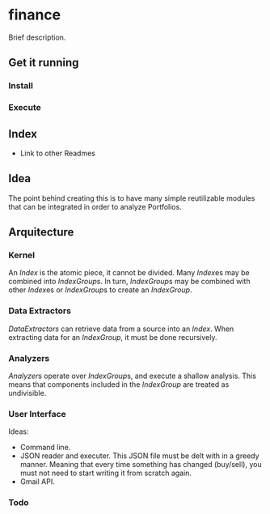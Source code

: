 # finance

Brief description.

## Get it running

### Install 

### Execute

## Index 

* Link to other Readmes

## Idea

The point behind creating this is to have many simple reutilizable modules that can be integrated in order to analyze Portfolios. 

## Arquitecture

### Kernel

An *Index* is the atomic piece, it cannot be divided. 
Many *Index*es may be combined into *IndexGroup*s. 
In turn, *IndexGroup*s may be combined with other *Index*es or *IndexGroup*s to create an *IndexGroup*. 

### Data Extractors

*DataExtractors* can retrieve data from a source into an *Index*. 
When extracting data for an *IndexGroup*, it must be done recursively.

### Analyzers

*Analyzer*s operate over *IndexGroup*s, and execute a shallow analysis. This means that components included in the *IndexGroup* are treated as undivisible. 

### User Interface

Ideas:
* Command line. 
* JSON reader and executer. This JSON file must be delt with in a greedy manner. Meaning that every time something has changed (buy/sell), you must not need to start writing it from scratch again. 
* Gmail API. 

### Todo


